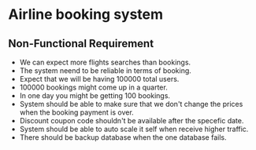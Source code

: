 # Airline booking system

## Non-Functional Requirement

- We can expect more flights searches than bookings.
- The system neend to be reliable in terms of booking.
- Expect that we will be having 100000 total users.
- 100000 bookings might come up in a quarter.
- In one day you might be getting 100 bookings.
- System should be able to make sure that we don't change
  the prices when the booking payment is over.
- Discount coupon code shouldn't be available after the specefic date.
- System should be able to auto scale it self when receive higher traffic.
- There should be backup database when the one database fails.
